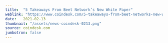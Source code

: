 ```yaml
---
title:  "5 Takeaways From Beet Network’s New White Paper"
weblink: "https://www.coindesk.com/5-takeaways-from-beet-networks-new-white-paper"
date:   2021-02-13
thumbnail: "/assets/news-coindesk-0213.png"
source: coindesk.com
jumbotron: false
---
```

